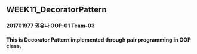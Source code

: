 ## WEEK11_DecoratorPattern
#### 201701977 권유나 OOP-01 Team-03
#### This is Decorator Pattern implemented through pair programming in OOP class.
